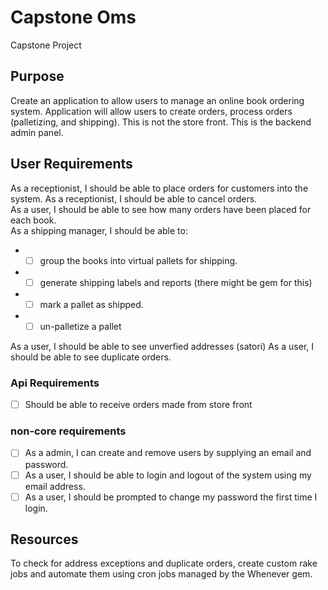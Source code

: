 Capstone Oms
============

Capstone Project 


Purpose
-------

Create an application to allow users to manage an online book ordering system. Application will allow users to create orders, process orders (palletizing, and shipping). This is not the store front. This is the backend admin panel. 


User Requirements
-----------------

As a receptionist, I should be able to place orders for customers into the system. 
As a receptionist, I should be able to cancel orders.  
As a user, I should be able to see how many orders have been placed for each book.  
As a shipping manager, I should be able to:
  * - [ ] group the books into virtual pallets for shipping.
  * - [ ] generate shipping labels and reports (there might be gem for this)
  * - [ ] mark a pallet as shipped.
  * - [ ] un-palletize a pallet

As a user, I should be able to see unverfied addresses (satori)
As a user, I should be able to see duplicate orders. 


### Api Requirements
- [ ] Should be able to receive orders made from store front

### non-core requirements
- [ ] As a admin, I can create and remove users by supplying an email and password. 
- [ ] As a user, I should be able to login and logout of the system using my email address. 
- [ ] As a user, I should be prompted to change my password the first time I login.

Resources
---------
To check for address exceptions and duplicate orders, create custom rake jobs and automate them using cron jobs managed by the Whenever gem.

